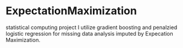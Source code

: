 # ExpectationMaximization
statistical computing project
I utilize gradient boosting and penalzied logistic regression for missing data analysis imputed by Expecation Maximization.
